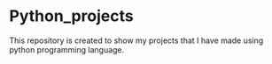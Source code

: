 # Python_projects
This repository is created to show my projects that I have made using python programming language.
